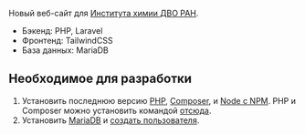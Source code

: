 Новый веб-сайт для [Института химии ДВО РАН](http://www.ich.dvo.ru/).

- Бэкенд: PHP, Laravel
- Фронтенд: TailwindCSS
- База данных: MariaDB

## Необходимое для разработки
1. Установить последнюю версию [PHP](https://www.php.net/), [Composer](https://getcomposer.org/), и [Node с NPM](https://nodejs.org/en). PHP и Composer можно установить командой [отсюда](https://laravel.com/docs/11.x/installation#installing-php).
2. Установить [MariaDB](https://mariadb.org/download/?t=mariadb) и [создать пользователя](https://www.geeksforgeeks.org/how-to-create-user-with-grant-privileges-in-mariadb/).
